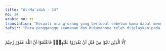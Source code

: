 ```yaml
---
title: "Al-Ma'idah - 34"
no: 34
arabic_no: ٣٤
translation: "Kecuali orang-orang yang bertobat sebelum kamu dapat menguasai mereka; maka ketahuilah, bahwa Allah Maha Pengampun, Maha Penyayang."
tafsir: "Para pengganggu keamanan dan hukumannya telah dijelaskan pada ayat 33 di atas, jika mereka bertobat sebelum ditangkap oleh pihak penguasa, maka bagi mereka tidak berlaku lagi hukuman-hukuman yang tertera pada ayat 33, yang menurut istilah syariat disebut \"hududullah\", dan juga tidak dilakukan lagi terhadap mereka hukuman yang lain seperti hukuman had, hukum sariqah dan hukum jinayah (pidana). Keringanan yang diberikan kepada orang yang bertobat itu sesuai dengan sifat Allah Yang Maha Pengampun dan Maha Penyayang."
---
```


اِلَّا الَّذِيْنَ تَابُوْا مِنْ قَبْلِ اَنْ تَقْدِرُوْا عَلَيْهِمْۚ فَاعْلَمُوْٓا اَنَّ اللّٰهَ غَفُوْرٌ رَّحِيْمٌ ࣖ 

